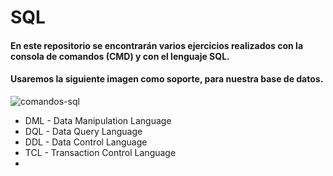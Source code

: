 # SQL

#### En este repositorio se encontrarán varios ejercicios realizados con la consola de comandos (CMD) y con el lenguaje SQL.

#### Usaremos la siguiente imagen como soporte, para nuestra base de datos.

![comandos-sql](https://github.com/Tebancedoo/SQL-Sena/assets/115185706/f8e1f8cb-6bca-40d0-9809-d7c4c1abed68)

- DML - Data Manipulation Language
- DQL - Data Query Language
- DDL - Data Control Language
- TCL - Transaction Control Language
- 

<!--https://www.ibm.com/docs/es/psfa/7.1.0?topic=reference-delete-->

